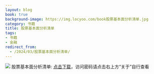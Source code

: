 ```yaml
---
layout: blog
book: true
background-image: https://img.locyoo.com/book股票基本面分析清单.jpg
category: 书籍
title: 股票基本面分析清单
tags:
- 书籍
- 金融
redirect_from:
  - /2024/03/股票基本面分析清单/
---
```

![](https://img.locyoo.com/book股票基本面分析清单.jpg)
股票基本面分析清单: <a name = "ref1" href="https://089m.com/f/50983618-1314175733-8cc67f?p=3619">点击下载</a>，访问密码请点击右上方“关于”自行查看